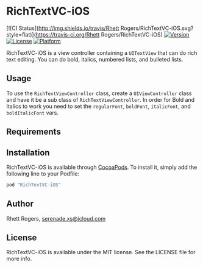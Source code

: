 # RichTextVC-iOS

[![CI Status](http://img.shields.io/travis/Rhett Rogers/RichTextVC-iOS.svg?style=flat)](https://travis-ci.org/Rhett Rogers/RichTextVC-iOS)
[![Version](https://img.shields.io/cocoapods/v/RichTextVC-iOS.svg?style=flat)](http://cocoapods.org/pods/RichTextVC-iOS)
[![License](https://img.shields.io/cocoapods/l/RichTextVC-iOS.svg?style=flat)](http://cocoapods.org/pods/RichTextVC-iOS)
[![Platform](https://img.shields.io/cocoapods/p/RichTextVC-iOS.svg?style=flat)](http://cocoapods.org/pods/RichTextVC-iOS)

RichTextVC-iOS is a view controller containing a `UITextView` that can do rich text editing.  You can do bold, italics, numbered lists, and bulleted lists.

## Usage

To use the `RichTextViewController` class, create a `UIViewController` class and have it be a sub class of `RichTextViewController`.  In order for Bold and Italics to work you need to set the `regularFont`, `boldFont`, `italicFont`, and `boldItalicFont` vars.  

## Requirements

## Installation

RichTextVC-iOS is available through [CocoaPods](http://cocoapods.org). To install
it, simply add the following line to your Podfile:

```ruby
pod "RichTextVC-iOS"
```

## Author

Rhett Rogers, serenade.xs@icloud.com

## License

RichTextVC-iOS is available under the MIT license. See the LICENSE file for more info.
